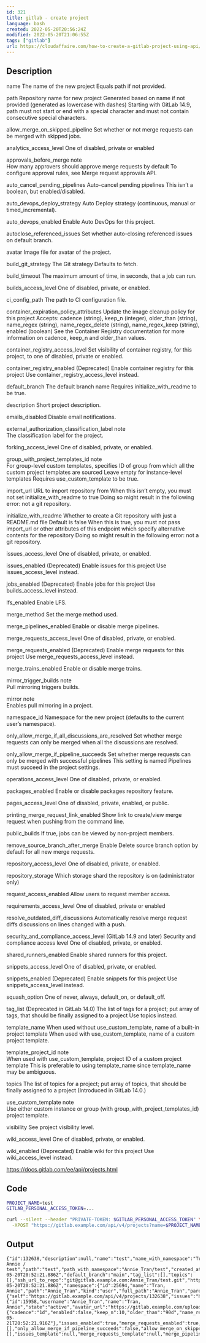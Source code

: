 ```yaml
---
id: 321
title: gitlab - create project 
language: bash
created: 2022-05-20T20:56:24Z
modified: 2022-05-20T21:06:55Z
tags: ["gitlab"]
url: https://cloudaffaire.com/how-to-create-a-gitlab-project-using-api/
---
```


## Description

name
	The name of the new project
	Equals path if not provided.

path
	Repository name for new project
	Generated based on name if not provided (generated as lowercase with dashes)
	Starting with GitLab 14.9, path must not start or end with a special character and must not contain consecutive special characters.

allow_merge_on_skipped_pipeline
	Set whether or not merge requests can be merged with skipped jobs.

analytics_access_level
	One of disabled, private or enabled

approvals_before_merge   note  
	How many approvers should approve merge requests by default
	To configure approval rules, see Merge request approvals API.

auto_cancel_pending_pipelines
	Auto-cancel pending pipelines
	This isn’t a boolean, but enabled/disabled.

auto_devops_deploy_strategy
	Auto Deploy strategy (continuous, manual or timed_incremental).

auto_devops_enabled
	Enable Auto DevOps for this project.

autoclose_referenced_issues
	Set whether auto-closing referenced issues on default branch.

avatar
	Image file for avatar of the project.

build_git_strategy
	The Git strategy
	Defaults to fetch.

build_timeout
	The maximum amount of time, in seconds, that a job can run.

builds_access_level
	One of disabled, private, or enabled.

ci_config_path
	The path to CI configuration file.

container_expiration_policy_attributes
	Update the image cleanup policy for this project
	Accepts: cadence (string), keep_n (integer), older_than (string), name_regex (string), name_regex_delete (string), name_regex_keep (string), enabled (boolean)
	See the Container Registry documentation for more information on cadence, keep_n and older_than values.

container_registry_access_level
	Set visibility of container registry, for this project, to one of disabled, private or enabled.

container_registry_enabled
	(Deprecated) Enable container registry for this project
	Use container_registry_access_level instead.

default_branch
	The default branch name
	Requires initialize_with_readme to be true.

description
	Short project description.

emails_disabled
	Disable email notifications.

external_authorization_classification_label   note  
	The classification label for the project.

forking_access_level
	One of disabled, private, or enabled.

group_with_project_templates_id   note  
	For group-level custom templates, specifies ID of group from which all the custom project templates are sourced
	Leave empty for instance-level templates
	Requires use_custom_template to be true.

import_url
	URL to import repository from
	When this isn’t empty, you must not set initialize_with_readme to true
	Doing so might result in the following error: not a git repository.

initialize_with_readme
	Whether to create a Git repository with just a README.md file
	Default is false
	When this is true, you must not pass import_url or other attributes of this endpoint which specify alternative contents for the repository
	Doing so might result in the following error: not a git repository.

issues_access_level
	One of disabled, private, or enabled.

issues_enabled
	(Deprecated) Enable issues for this project
	Use issues_access_level instead.

jobs_enabled
	(Deprecated) Enable jobs for this project
	Use builds_access_level instead.

lfs_enabled
	Enable LFS.

merge_method
	Set the merge method used.

merge_pipelines_enabled
	Enable or disable merge pipelines.

merge_requests_access_level
	One of disabled, private, or enabled.

merge_requests_enabled
	(Deprecated) Enable merge requests for this project
	Use merge_requests_access_level instead.

merge_trains_enabled
	Enable or disable merge trains.

mirror_trigger_builds   note  
	Pull mirroring triggers builds.

mirror   note  
	Enables pull mirroring in a project.

namespace_id
	Namespace for the new project (defaults to the current user’s namespace).

only_allow_merge_if_all_discussions_are_resolved
	Set whether merge requests can only be merged when all the discussions are resolved.

only_allow_merge_if_pipeline_succeeds
	Set whether merge requests can only be merged with successful pipelines
	This setting is named Pipelines must succeed in the project settings.

operations_access_level
	One of disabled, private, or enabled.

packages_enabled
	Enable or disable packages repository feature.

pages_access_level
	One of disabled, private, enabled, or public.

printing_merge_request_link_enabled
	Show link to create/view merge request when pushing from the command line.

public_builds
	If true, jobs can be viewed by non-project members.

remove_source_branch_after_merge
	Enable Delete source branch option by default for all new merge requests.

repository_access_level
	One of disabled, private, or enabled.

repository_storage
	Which storage shard the repository is on
	(administrator only)

request_access_enabled
	Allow users to request member access.

requirements_access_level
	One of disabled, private or enabled

resolve_outdated_diff_discussions
	Automatically resolve merge request diffs discussions on lines changed with a push.

security_and_compliance_access_level
	(GitLab 14.9 and later) Security and compliance access level
	One of disabled, private, or enabled.

shared_runners_enabled
	Enable shared runners for this project.

snippets_access_level
	One of disabled, private, or enabled.

snippets_enabled
	(Deprecated) Enable snippets for this project
	Use snippets_access_level instead.

squash_option
	One of never, always, default_on, or default_off.

tag_list
	(Deprecated in GitLab 14.0) The list of tags for a project; put array of tags, that should be finally assigned to a project
	Use topics instead.

template_name
	When used without use_custom_template, name of a built-in project template
	When used with use_custom_template, name of a custom project template.

template_project_id   note  
	When used with use_custom_template, project ID of a custom project template
	This is preferable to using template_name since template_name may be ambiguous.

topics
	The list of topics for a project; put array of topics, that should be finally assigned to a project
	(Introduced in GitLab 14.0.)

use_custom_template   note  
	Use either custom instance or group (with group_with_project_templates_id) project template.

visibility
	See project visibility level.

wiki_access_level
	One of disabled, private, or enabled.

wiki_enabled
	(Deprecated) Enable wiki for this project
	Use wiki_access_level instead.

https://docs.gitlab.com/ee/api/projects.html

## Code

```bash
PROJECT_NAME=test
GITLAB_PERSONAL_ACCESS_TOKEN=...

curl --silent --header "PRIVATE-TOKEN: $GITLAB_PERSONAL_ACCESS_TOKEN" \
  -XPOST "https://gitlab.example.com/api/v4/projects?name=$PROJECT_NAME&visibility=private&initialize_with_readme=true"
```

## Output

```
{"id":132638,"description":null,"name":"test","name_with_namespace":"Tran, Annie / test","path":"test","path_with_namespace":"Annie_Tran/test","created_at":"2022-05-20T20:52:21.886Z","default_branch":"main","tag_list":[],"topics":[],"ssh_url_to_repo":"git@gitlab.example.com:Annie_Tran/test.git","http_url_to_repo":"https://gitlab.example.com/Annie_Tran/test.git","web_url":"https://gitlab.example.com/Annie_Tran/test","readme_url":"https://gitlab.example.com/Annie_Tran/test/-/blob/main/README.md","avatar_url":null,"forks_count":0,"star_count":0,"last_activity_at":"2022-05-20T20:52:21.886Z","namespace":{"id":25694,"name":"Tran, Annie","path":"Annie_Tran","kind":"user","full_path":"Annie_Tran","parent_id":null,"avatar_url":"/uploads/-/system/user/avatar/15958/avatar.png","web_url":"https://gitlab.example.com/Annie_Tran"},"_links":{"self":"https://gitlab.example.com/api/v4/projects/132638","issues":"https://gitlab.example.com/api/v4/projects/132638/issues","merge_requests":"https://gitlab.example.com/api/v4/projects/132638/merge_requests","repo_branches":"https://gitlab.example.com/api/v4/projects/132638/repository/branches","labels":"https://gitlab.example.com/api/v4/projects/132638/labels","events":"https://gitlab.example.com/api/v4/projects/132638/events","members":"https://gitlab.example.com/api/v4/projects/132638/members"},"packages_enabled":true,"empty_repo":false,"archived":false,"visibility":"private","owner":{"id":15958,"username":"Annie_Tran","name":"Tran, Annie","state":"active","avatar_url":"https://gitlab.example.com/uploads/-/system/user/avatar/15958/avatar.png","web_url":"https://gitlab.example.com/Annie_Tran"},"resolve_outdated_diff_discussions":false,"container_expiration_policy":{"cadence":"1d","enabled":false,"keep_n":10,"older_than":"90d","name_regex":".*","name_regex_keep":null,"next_run_at":"2022-05-21T20:52:21.916Z"},"issues_enabled":true,"merge_requests_enabled":true,"wiki_enabled":true,"jobs_enabled":true,"snippets_enabled":true,"container_registry_enabled":true,"service_desk_enabled":false,"service_desk_address":null,"can_create_merge_request_in":true,"issues_access_level":"enabled","repository_access_level":"enabled","merge_requests_access_level":"enabled","forking_access_level":"enabled","wiki_access_level":"enabled","builds_access_level":"enabled","snippets_access_level":"enabled","pages_access_level":"private","operations_access_level":"enabled","analytics_access_level":"enabled","container_registry_access_level":"enabled","emails_disabled":null,"shared_runners_enabled":true,"lfs_enabled":true,"creator_id":15958,"import_status":"none","import_error":null,"open_issues_count":0,"runners_token":"GR1348941HFqJJiSjZmRBkZeixhiT","ci_default_git_depth":20,"ci_forward_deployment_enabled":true,"ci_job_token_scope_enabled":false,"public_jobs":true,"build_git_strategy":"fetch","build_timeout":3600,"auto_cancel_pending_pipelines":"enabled","build_coverage_regex":null,"ci_config_path":"","shared_with_groups":[],"only_allow_merge_if_pipeline_succeeds":false,"allow_merge_on_skipped_pipeline":null,"restrict_user_defined_variables":false,"request_access_enabled":true,"only_allow_merge_if_all_discussions_are_resolved":false,"remove_source_branch_after_merge":true,"printing_merge_request_link_enabled":true,"merge_method":"merge","squash_option":"default_off","suggestion_commit_message":null,"merge_commit_template":null,"squash_commit_template":null,"auto_devops_enabled":false,"auto_devops_deploy_strategy":"continuous","autoclose_referenced_issues":true,"keep_latest_artifact":true,"runner_token_expiration_interval":null,"approvals_before_merge":0,"mirror":false,"external_authorization_classification_label":"","marked_for_deletion_at":null,"marked_for_deletion_on":null,"requirements_enabled":false,"requirements_access_level":"enabled","security_and_compliance_enabled":true,"compliance_frameworks":[],"issues_template":null,"merge_requests_template":null,"merge_pipelines_enabled":false,"merge_trains_enabled":false}
```

<!-- end -->

